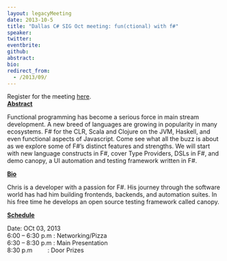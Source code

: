 ```yaml
---
layout: legacyMeeting
date: 2013-10-5
title: "Dallas C# SIG Oct meeting: fun(ctional) with f#"
speaker:
twitter:
eventbrite:
github:
abstract:
bio:
redirect_from:
  - /2013/09/
---
```


<p>Register for the meeting <a href="https://sigoct.eventbrite.com/">here</a>.<br />
<strong style="text-decoration: underline;">Abstract</strong></p>
<p>Functional programming has become a serious force in main stream development. A new breed of languages are growing in popularity in many ecosystems. F# for the CLR, Scala and Clojure on the JVM, Haskell, and even functional aspects of Javascript. Come see what all the buzz is about as we explore some of F#&#8217;s distinct features and strengths. We will start with new language constructs in F#, cover Type Providers, DSLs in F#, and demo canopy, a UI automation and testing framework written in F#.</p>
<p><strong><span style="text-decoration: underline;">Bio</span></strong></p>
<p>Chris is a developer with a passion for F#. His journey through the software world has had him building frontends, backends, and automation suites. In his free time he develops an open source testing framework called canopy.</p>
<p><strong><span style="text-decoration: underline;">Schedule</span></strong></p>
<p>Date: OCt 03, 2013<br />
6:00 &#8211; 6:30 p.m : Networking/Pizza<br />
6:30 &#8211; 8:30 p.m : Main Presentation<br />
8:30 p.m &nbsp; &nbsp; &nbsp; &nbsp; : Door Prizes</p>

